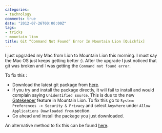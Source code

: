 ```yaml
---
categories:
- technology
comments: true
date: "2012-07-26T00:00:00Z"
tags:
- tricks
- mountain lion
title: Git “Command Not Found” Error In Mountain Lion [Quickfix]
---
```


I just upgraded my Mac from Lion to Mountain Lion this morning. I must say the Mac OS just keeps getting better :). After the upgrade I just noticed that git was broken and I was getting the `Command not found error`. 

To fix this :
* Download the latest git package from [here](http://git-scm.com/download/mac).
* If you try and install the package directly, it will fail to install and would complain saying `Unidentified source`. This is due to the new [Gatekeeper](http://support.apple.com/kb/HT5290?viewlocale=en_US) feature in Mountain Lion. To fix this go to `System Preferences -> Security & Privacy` and select `Anywhere` under `Allow Applications Downloaded from` section.
* Go ahead and install the package you just downloaded.

An alternative method to fix this can be found [here](http://www.hongkiat.com/blog/mountain-lion-git-fix/). 
